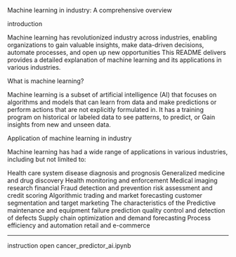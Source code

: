 Machine learning in industry: A comprehensive overview

introduction

Machine learning has revolutionized industry across industries, enabling organizations to gain valuable insights, make data-driven decisions, automate processes, and open up new opportunities This README delivers provides a detailed explanation of machine learning and its applications in various industries.

What is machine learning?

Machine learning is a subset of artificial intelligence (AI) that focuses on algorithms and models that can learn from data and make predictions or perform actions that are not explicitly formulated in. It has a training program on historical or labeled data to see patterns, to predict, or Gain insights from new and unseen data.

Application of machine learning in industry

Machine learning has had a wide range of applications in various industries, including but not limited to:

Health care system
disease diagnosis and prognosis
Generalized medicine and drug discovery
Health monitoring and enforcement
Medical imaging research
financial
Fraud detection and prevention
risk assessment and credit scoring
Algorithmic trading and market forecasting
customer segmentation and target marketing
The characteristics of the
Predictive maintenance and equipment failure prediction
quality control and detection of defects
Supply chain optimization and demand forecasting
Process efficiency and automation
retail and e-commerce




---------------------------------------------------------------------------------------------------------------------------------

instruction 
open cancer_predictor_ai.ipynb
